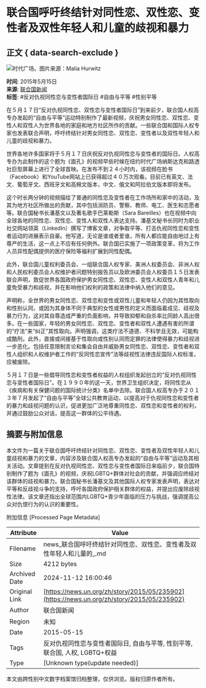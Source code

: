 # 联合国呼吁终结针对同性恋、双性恋、变性者及双性年轻人和儿童的歧视和暴力

## 正文 { data-search-exclude }


![时代广场。图片来源：Malia Hurwitz](https://global.unitednations.entermediadb.net/assets/mediadb/services/module/asset/downloads/preset/assets/2015/05/21831/image1170x530cropped.jpg)

**时间**: 2015年5月15日  
**来源**: [联合国新闻](https://news.un.org/zh/story/2015/05/235902)  
**标签**: #反对仇视同性恋与变性者国际日 #自由与平等 #性别平等  

在５月１７日“反对仇视同性恋、双性恋与变性者国际日”到来前夕，联合国人权高专办发起的“自由与平等”运动特别制作了最新视频，庆祝男女同性恋、双性恋、变性人和双性人为世界各地的家庭和地方社区所作的贡献。一些联合国和国际人权专家也发表联合声明，呼吁终结针对男女同性恋、双性恋、变性者以及双性年轻人和儿童的歧视和暴力。

世界各地许多国家将于５月１７日庆祝反对仇视同性恋与变性者的国际日。人权高专办为此制作的这个题为《面孔》的视频早些时候在纽约时代广场纳斯达克和路透社巨型屏幕上进行了全球首映。在发布不到２４小时内，该视频在脸书（Facebook）和YouTube网站上已获得超过４０万次观看。目前已有英文、法文、葡萄牙文、西班牙文和高棉文版本，中文、俄文和阿拉伯文版本即将发布。

这个时长两分钟的视频描绘了普通的同性恋及变性者在工作场所和家中的活动，及其为地方社区所做出的贡献，其中包括消防员、警察、教师、电工、医生和志愿者等。联合国秘书长潘基文以及著名歌手巴莱勒斯（Sara Bareilles）也在视频中向全球各地的同性恋、双性恋、变性人和双性人表达支持。潘基文秘书长同时为职业社交网站领英（LinkedIn）撰写了博客文章，对争取平等、打击仇视同性恋和变性者运动的进展表示自豪。他写道，无论是谁或者爱谁，所有人都应能自由地过上有尊严的生活，这一点上不应有任何例外。联合国已实施了一项政策变革，将为工作人员异性配偶提供的医疗保险等福利扩展到同性配偶。

此外，联合国儿童权利委员会、一组联合国人权专家、美洲人权委员会、非洲人权和人民权利委员会人权维护者问题特别报告员以及欧洲委员会人权委员１５日发表联合声明，敦促世界各国政府保护男女同性恋、双性恋、变性人和双性人青年和儿童免受暴力和歧视，并在影响他们权利的政策和法律中纳入他们的意见。

声明称，全世界的男女同性恋、双性恋和变性或双性儿童和年轻人仍因为其性取向和性别认同，或因为其身体不同于典型的女性或男性的定义而面临着成见、歧视及暴力行为，这对其自尊造成严重的负面影响，并导致抑郁和自杀率比同龄人高出很多。在一些国家，年轻的男女同性恋、双性恋、变性者和双性人遭遇有害的所谓的“疗法”来“纠正”其性取向。声明强调，这类疗法不道德、不科学且无效，可能构成酷刑。此外，直接或间接基于性取向或性别认同而定罪的法律使得暴力和歧视进一步恶化。包括任意限制言论和集会自由并威胁男女同性恋、双性恋、变性者和双性人组织和人权维护者工作的“反同性恋宣传”法等歧视性法律违反国际人权标准，应被废除。

５月１７日是一些倡导同性恋和变性者权益的人权组织发起创立的“反对仇视同性恋与变性者国际日”。在１９９０年的这一天，世界卫生组织决定，将同性恋从《疾病和有关保健问题的国际统计分类》名单中去除。联合国人权高专办于２０１３年７月发起了“自由与平等”全球公共教育运动，以提高对于仇视同性恋和变性者的暴力和歧视问题的认识，促进更加广泛地尊重同性恋、双性恋和变性者的权利，并通过鼓励公众对话，提高这一群体的公平待遇。

## 摘要与附加信息

<!-- tcd_abstract -->
本文件为一篇关于联合国呼吁终结针对同性恋、双性恋、变性者及双性年轻人和儿童歧视和暴力的文章，内容涉及联合国人权高专办发起的“自由与平等”运动及其相关活动。文章提到在反对仇视同性恋、双性恋与变性者国际日来临前夕，联合国特别制作了题为《面孔》的视频，庆祝LGBTQ+群体对社会的贡献，并强调应终结对该群体的歧视和暴力。联合国秘书长潘基文及其他国际人权专家发表声明，表达对平等和反歧视斗争的支持，呼吁各国政府保护相关群体的权益，并提出应废除歧视性法律。该文章还指出全球范围内LGBTQ+青少年面临的压力与挑战，强调提高公众对仇恨行为的认识的重要性。
<!-- tcd_abstract_end -->

附加信息 [Processed Page Metadata]

| Attribute       | Value                                  |
|-----------------|----------------------------------------|
| Filename        | news_联合国呼吁终结针对同性恋、双性恋、变性者及双性年轻人和儿童的_.md                             |
| Size            | 4212 bytes                           |
| Archived Date   | 2024-11-12 16:00:46                             |
| Original Link   | [https://news.un.org/zh/story/2015/05/235902](https://news.un.org/zh/story/2015/05/235902)                       |
| Author          | 联合国新闻                               |
| Region          | 未知                               |
| Date            | 2015-05-15                                 |
| Tags            | 反对仇视同性恋与变性者国际日, 自由与平等, 性别平等, 联合国, 人权, LGBTQ+权益                                 |
| Type            | [Unknown type(update needed)]                                 |
<!-- tcd_table_end -->

本文由跨性别中文数字档案馆归档整理，仅供浏览。版权归原作者所有。
